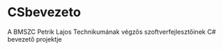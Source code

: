 # CSbevezeto

A BMSZC Petrik Lajos Technikumának végzős szoftverfejlesztőinek C# bevezető projektje
